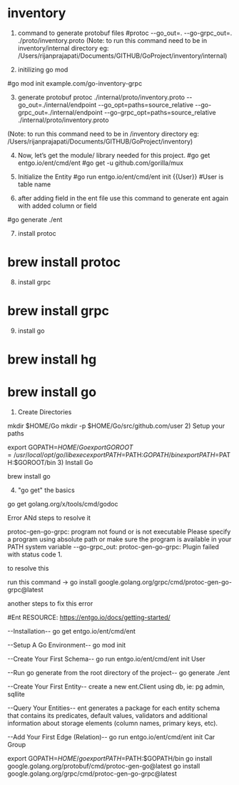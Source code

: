 # inventory

1. command to generate protobuf files
#protoc --go_out=. --go-grpc_out=. ./proto/inventory.proto
(Note: to run this command need to be in inventory/internal directory eg: /Users/rijanprajapati/Documents/GITHUB/GoProject/inventory/internal)

 2. initilizing go mod

 #go mod init example.com/go-inventory-grpc

 3. generate protobuf
protoc ./internal/proto/inventory.proto --go_out=./internal/endpoint --go_opt=paths=source_relative --go-grpc_out=./internal/endpoint --go-grpc_opt=paths=source_relative ./internal/proto/inventory.proto

(Note: to run this command need to be in /inventory directory eg: /Users/rijanprajapati/Documents/GITHUB/GoProject/inventory)

 4. Now, let’s get the module/ library needed for this project.
#go get entgo.io/ent/cmd/ent
#go get -u github.com/gorilla/mux

5. Initialize the Entity
#go run entgo.io/ent/cmd/ent init {{User}}
#User is table name

6. after adding field in the ent file use this command to generate ent again with added column or field

#go generate ./ent

7. install protoc 

# brew install protoc

8. install grpc

# brew install grpc
9. install go 

# brew install hg
# brew install go

1) Create Directories

mkdir $HOME/Go
mkdir -p $HOME/Go/src/github.com/user
2) Setup your paths

export GOPATH=$HOME/Go
export GOROOT=/usr/local/opt/go/libexec
export PATH=$PATH:$GOPATH/bin
export PATH=$PATH:$GOROOT/bin
3) Install Go

brew install go

4) "go get" the basics

go get golang.org/x/tools/cmd/godoc




Error ANd steps to resolve it 

protoc-gen-go-grpc: program not found or is not executable
Please specify a program using absolute path or make sure the program is available in your PATH system variable
--go-grpc_out: protoc-gen-go-grpc: Plugin failed with status code 1.

to resolve this 

run this command -> go install google.golang.org/grpc/cmd/protoc-gen-go-grpc@latest

another steps to fix this error 






#Ent
RESOURCE: https://entgo.io/docs/getting-started/


--Installation--
go get entgo.io/ent/cmd/ent

--Setup A Go Environment--
go mod init <project>

--Create Your First Schema--
go run entgo.io/ent/cmd/ent init User

--Run go generate from the root directory of the project--
go generate ./ent

--Create Your First Entity--
create a new ent.Client using db, ie: pg admin, sqllite

--Query Your Entities--
ent generates a package for each entity schema that contains its
 predicates, default values, validators and additional information 
 about storage elements (column names, primary keys, etc).

--Add Your First Edge (Relation)--
go run entgo.io/ent/cmd/ent init Car Group


 export GOPATH=$HOME/go
  export PATH=$PATH:$GOPATH/bin
  go install google.golang.org/protobuf/cmd/protoc-gen-go@latest
  go install google.golang.org/grpc/cmd/protoc-gen-go-grpc@latest